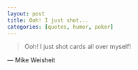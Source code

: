 ```yaml
---
layout: post
title: Ooh! I just shot...
categories: [quotes, humor, poker]
---
```


>Ooh! I just shot cards all over myself!

&mdash; Mike Weisheit